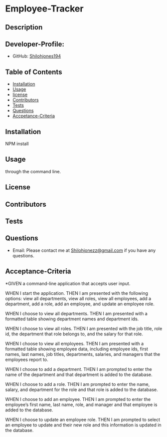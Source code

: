 # Employee-Tracker

## Description

## Developer-Profile:
* GitHub: [Shilohjones194](https://github.com/Shilohjones194)

## Table of Contents
* [Installation](#installation)
* [Usage](#usage)
* [license](#license)
* [Contributors](#contributors)
* [Tests](#tests)
* [Questions](#questions)
* [Accpetance-Criteria](#acceptance-criteria)
## Installation
NPM install

## Usage
through the command line.

## License


## Contributors


## Tests


## Questions
* Email: Please contact me at [Shilohjonezz@gmail.com](mailto:Shilohjonezz@gmail.com) if you have any questions.





## Acceptance-Criteria

*GIVEN a command-line application that accepts user input.

WHEN I start the application.
THEN I am presented with the following options: view all departments, view all roles, view all employees, add a department, add a role, add an employee, and update an employee role.

WHEN I choose to view all departments.
THEN I am presented with a formatted table showing department names and department ids.

WHEN I choose to view all roles.
THEN I am presented with the job title, role id, the department that role belongs to, and the salary for that role.

WHEN I choose to view all employees.
THEN I am presented with a formatted table showing employee data, including employee ids, first names, last names, job titles, departments, salaries, and managers that the employees report to.

WHEN I choose to add a department.
THEN I am prompted to enter the name of the department and that department is added to the database.

WHEN I choose to add a role.
THEN I am prompted to enter the name, salary, and department for the role and that role is added to the database.

WHEN I choose to add an employee.
THEN I am prompted to enter the employee’s first name, last name, role, and manager and that employee is added to the database.

WHEN I choose to update an employee role.
THEN I am prompted to select an employee to update and their new role and this information is updated in the database.
